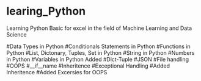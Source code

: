 # learing_Python
Learning Python Basic for excel in the field of Machine Learning and Data Science

#Data Types in Python
#Conditionals Statements in Python
#Functions in Python
#List, Dictonary, Tuples, Set in Python
#String in Python
#Numbers in Python
#Variables in Python
Added 
#Dict-Tuple
#JSON
#File handling
#OOPS
#__if__name
#Inheritence
#Exceptional Handling
#Added Inheritence 
#Added Excersies for OOPS
